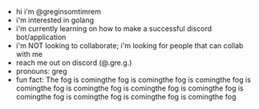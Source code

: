 - hi i'm @greginsomtimrem
- i'm interested in golang
- i'm currently learning on how to make a successful discord bot/application
- i'm NOT looking to collaborate; i'm looking for people that can collab with me
- reach me out on discord (@.gre.g.)
- pronouns: greg
- fun fact: The fog is comingthe fog is comingthe fog is comingthe fog is comingthe fog is comingthe fog is comingthe fog is comingthe fog is comingthe fog is comingthe fog is comingthe fog is comingthe fog
